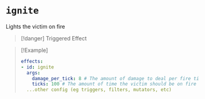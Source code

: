 # `ignite`

Lights the victim on fire

> [!danger] Triggered Effect

> [!Example]
> ```yaml
> effects:
> - id: ignite
>   args:
>     damage_per_tick: 8 # The amount of damage to deal per fire tick
>     ticks: 100 # The amount of time the victim should be on fire for
>   ...other config (eg triggers, filters, mutators, etc)
> ```
